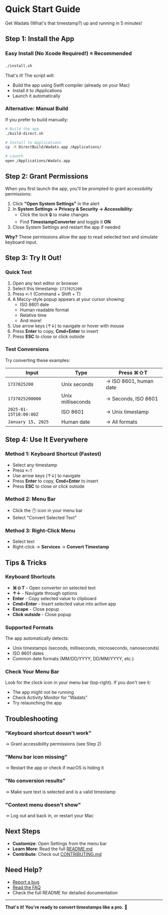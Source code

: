 # Quick Start Guide

Get Wadats (What's that timestamp?) up and running in 5 minutes!

## Step 1: Install the App

### Easy Install (No Xcode Required!) ⭐ Recommended

```bash
./install.sh
```

That's it! The script will:
- Build the app using Swift compiler (already on your Mac)
- Install it to /Applications
- Launch it automatically

### Alternative: Manual Build

If you prefer to build manually:

```bash
# Build the app
./build-direct.sh

# Install to Applications
cp -R DirectBuild/Wadats.app /Applications/

# Launch
open /Applications/Wadats.app
```

## Step 2: Grant Permissions

When you first launch the app, you'll be prompted to grant accessibility permissions:

1. Click **"Open System Settings"** in the alert
2. In **System Settings → Privacy & Security → Accessibility**:
   - Click the lock 🔒 to make changes
   - Find **TimestampConverter** and toggle it **ON**
3. Close System Settings and restart the app if needed

**Why?** These permissions allow the app to read selected text and simulate keyboard input.

## Step 3: Try It Out!

### Quick Test

1. Open any text editor or browser
2. Select this timestamp: `1737025200`
3. Press `⌘⇧T` (Command + Shift + T)
4. A Maccy-style popup appears at your cursor showing:
   - ISO 8601 date
   - Human readable format
   - Relative time
   - And more!
5. Use arrow keys (↑↓) to navigate or hover with mouse
6. Press **Enter** to copy, **Cmd+Enter** to insert
7. Press **ESC** to close or click outside

### Test Conversions

Try converting these examples:

| Input | Type | Press ⌘⇧T |
|-------|------|-----------|
| `1737025200` | Unix seconds | → ISO 8601, human date |
| `1737025200000` | Unix milliseconds | → Seconds, ISO 8601 |
| `2025-01-15T10:00:00Z` | ISO 8601 | → Unix timestamp |
| `January 15, 2025` | Human date | → All formats |

## Step 4: Use It Everywhere

### Method 1: Keyboard Shortcut (Fastest)
- Select any timestamp
- Press `⌘⇧T`
- Use arrow keys (↑↓) to navigate
- Press **Enter** to copy, **Cmd+Enter** to insert
- Press **ESC** to close or click outside

### Method 2: Menu Bar
- Click the 🕐 icon in your menu bar
- Select "Convert Selected Text"

### Method 3: Right-Click Menu
- Select text
- Right-click → **Services** → **Convert Timestamp**

## Tips & Tricks

### Keyboard Shortcuts

- **⌘⇧T** - Open converter on selected text
- **↑↓** - Navigate through options
- **Enter** - Copy selected value to clipboard
- **Cmd+Enter** - Insert selected value into active app
- **Escape** - Close popup
- **Click outside** - Close popup

### Supported Formats

The app automatically detects:
- Unix timestamps (seconds, milliseconds, microseconds, nanoseconds)
- ISO 8601 dates
- Common date formats (MM/DD/YYYY, DD/MM/YYYY, etc.)

### Check Your Menu Bar

Look for the clock icon in your menu bar (top-right). If you don't see it:
- The app might not be running
- Check Activity Monitor for "Wadats"
- Try relaunching the app

## Troubleshooting

### "Keyboard shortcut doesn't work"
→ Grant accessibility permissions (see Step 2)

### "Menu bar icon missing"
→ Restart the app or check if macOS is hiding it

### "No conversion results"
→ Make sure text is selected and is a valid timestamp

### "Context menu doesn't show"
→ Log out and back in, or restart your Mac

## Next Steps

- **Customize**: Open Settings from the menu bar
- **Learn More**: Read the full [README.md](README.md)
- **Contribute**: Check out [CONTRIBUTING.md](CONTRIBUTING.md)

## Need Help?

- [Report a bug](https://github.com/yourusername/wadats/issues)
- [Read the FAQ](https://github.com/yourusername/wadats/wiki)
- Check the full README for detailed documentation

---

**That's it! You're ready to convert timestamps like a pro.** 🚀